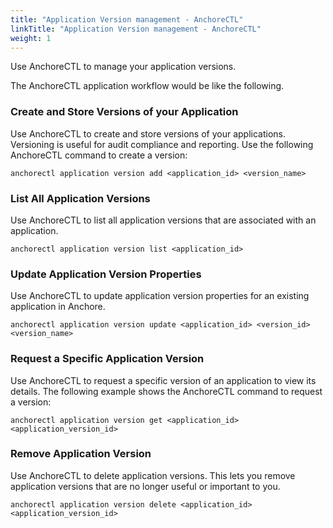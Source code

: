 ```yaml
---
title: "Application Version management - AnchoreCTL"
linkTitle: "Application Version management - AnchoreCTL"
weight: 1
---
```


Use AnchoreCTL to manage your application versions.  

The AnchoreCTL application workflow would be like the following.

### Create and Store Versions of your Application

Use AnchoreCTL to create and store versions of your applications. Versioning is useful for audit compliance and reporting. Use the following AnchoreCTL command to create a version:

`anchorectl application version add <application_id> <version_name>`

### List All Application Versions

Use AnchoreCTL to list all application versions that are associated with an application.

`anchorectl application version list <application_id>`

### Update Application Version Properties

Use AnchoreCTL to update application version properties for an existing application in Anchore.

`anchorectl application version update <application_id> <version_id> <version_name>`

### Request a Specific Application Version

Use AnchoreCTL to request a specific version of an application to view its details. The following example shows the AnchoreCTL command to request a version:

`anchorectl application version get <application_id> <application_version_id>`

### Remove Application Version

Use AnchoreCTL to delete application versions. This lets you remove application versions that are no longer useful or important to you.

`anchorectl application version delete <application_id> <application_version_id>`
